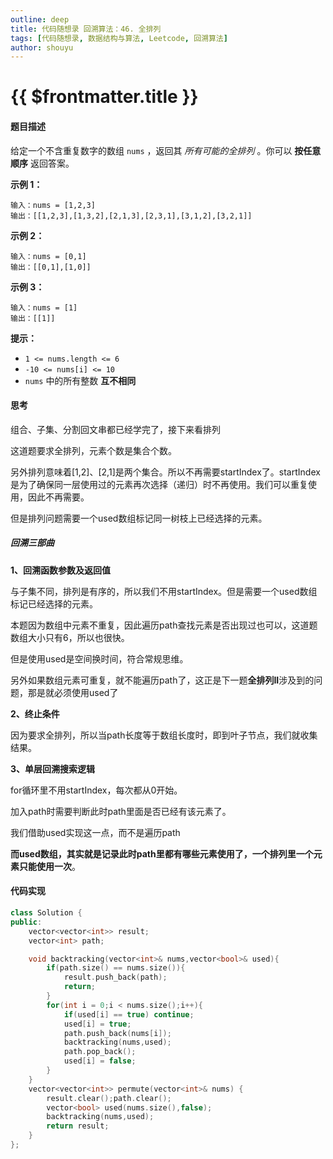 ```yaml
---
outline: deep
title: 代码随想录 回溯算法：46. 全排列
tags: [代码随想录, 数据结构与算法, Leetcode, 回溯算法]
author: shouyu
---
```


# {{ $frontmatter.title }}

#### 题目描述

给定一个不含重复数字的数组 `nums` ，返回其 *所有可能的全排列* 。你可以 **按任意顺序** 返回答案。

 

**示例 1：**

```
输入：nums = [1,2,3]
输出：[[1,2,3],[1,3,2],[2,1,3],[2,3,1],[3,1,2],[3,2,1]]
```

**示例 2：**

```
输入：nums = [0,1]
输出：[[0,1],[1,0]]
```

**示例 3：**

```
输入：nums = [1]
输出：[[1]]
```

 

**提示：**

- `1 <= nums.length <= 6`
- `-10 <= nums[i] <= 10`
- `nums` 中的所有整数 **互不相同**

#### 思考

组合、子集、分割回文串都已经学完了，接下来看排列

这道题要求全排列，元素个数是集合个数。

另外排列意味着[1,2]、[2,1]是两个集合。所以不再需要startIndex了。startIndex是为了确保同一层使用过的元素再次选择（递归）时不再使用。我们可以重复使用，因此不再需要。

但是排列问题需要一个used数组标记同一树枝上已经选择的元素。

##### 回溯三部曲

**1、回溯函数参数及返回值**

与子集不同，排列是有序的，所以我们不用startIndex。但是需要一个used数组标记已经选择的元素。

本题因为数组中元素不重复，因此遍历path查找元素是否出现过也可以，这道题数组大小只有6，所以也很快。

但是使用used是空间换时间，符合常规思维。

另外如果数组元素可重复，就不能遍历path了，这正是下一题**全排列II**涉及到的问题，那是就必须使用used了

**2、终止条件**

因为要求全排列，所以当path长度等于数组长度时，即到叶子节点，我们就收集结果。

**3、单层回溯搜索逻辑**

for循环里不用startIndex，每次都从0开始。

加入path时需要判断此时path里面是否已经有该元素了。

我们借助used实现这一点，而不是遍历path

**而used数组，其实就是记录此时path里都有哪些元素使用了，一个排列里一个元素只能使用一次**。

#### 代码实现

```C++
class Solution {
public:
    vector<vector<int>> result;
    vector<int> path;

    void backtracking(vector<int>& nums,vector<bool>& used){
        if(path.size() == nums.size()){
            result.push_back(path);
            return;
        }
        for(int i = 0;i < nums.size();i++){
            if(used[i] == true) continue;
            used[i] = true;
            path.push_back(nums[i]);
            backtracking(nums,used);
            path.pop_back();
            used[i] = false; 
        }
    }
    vector<vector<int>> permute(vector<int>& nums) {
        result.clear();path.clear();
        vector<bool> used(nums.size(),false);
        backtracking(nums,used);
        return result;
    }
};
```





